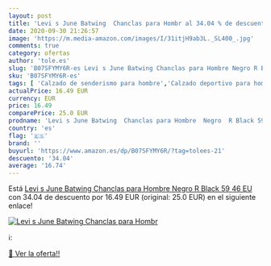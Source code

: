 ```yaml
---
layout: post
title: 'Levi s June Batwing  Chanclas para Hombr al 34.04 % de descuento'
date: 2020-09-30 21:26:57
image: 'https://m.media-amazon.com/images/I/31itjH9ab3L._SL400_.jpg'
comments: true
category: ofertas
author: 'tole.es'
slug: 'B07SFYMY6R-es Levi s June Batwing Chanclas para Hombre Negro R Black 59...'
sku: 'B07SFYMY6R-es'
tags: [ 'Calzado de senderismo para hombre','Calzado deportivo para hombre','Chanclas y sandalias de piscina para hombre','Zapatillas de senderismo para hombre','Zapatillas y calzado deportivo para hombre','Zapatos','Zapatos para hombre','Zapatos y complementos','chanclas', ]
actualPrice: 16.49 EUR
currency: EUR
price: 16.49
comparePrice: 25.0 EUR
prodname: 'Levi s June Batwing  Chanclas para Hombre  Negro  R Black 59   46 EU'
country: 'es'
flag: '🇪🇸'
brand: ''
buyurl: 'https://www.amazon.es/dp/B07SFYMY6R/?tag=tolees-21'
descuento: '34.04'
average: '16.74'
---
```


Está [Levi s June Batwing  Chanclas para Hombre  Negro  R Black 59   46 EU](https://www.amazon.es/dp/B07SFYMY6R/?tag=tolees-21) con 34.04 de descuento por 16.49 EUR (original: 25.0 EUR) en el siguiente enlace!

[![Levi s June Batwing  Chanclas para Hombr](https://m.media-amazon.com/images/I/31itjH9ab3L._SL400_.jpg)](https://www.amazon.es/dp/B07SFYMY6R/?tag=tolees-21)

ℹ️:


[🛒 Ver la oferta!!](https://www.amazon.es/dp/B07SFYMY6R/?tag=tolees-21)
